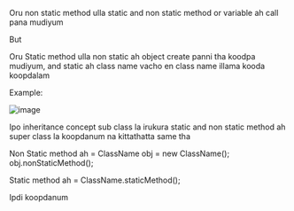 Oru non static method ulla static and non static method or variable ah call pana mudiyum

But

Oru Static method ulla non static ah object create panni tha koodpa mudiyum, and static ah class name vacho en class name illama kooda koopdalam

Example:

![image](https://github.com/user-attachments/assets/1562b663-1fe7-40c3-b225-c0d3d6de2225)

Ipo inheritance concept sub class la irukura static and non static method ah super class la koopdanum na kittathatta same tha

  Non Static method ah = ClassName obj = new ClassName();
                            obj.nonStaticMethod();

  Static method ah = ClassName.staticMethod();

  Ipdi koopdanum
